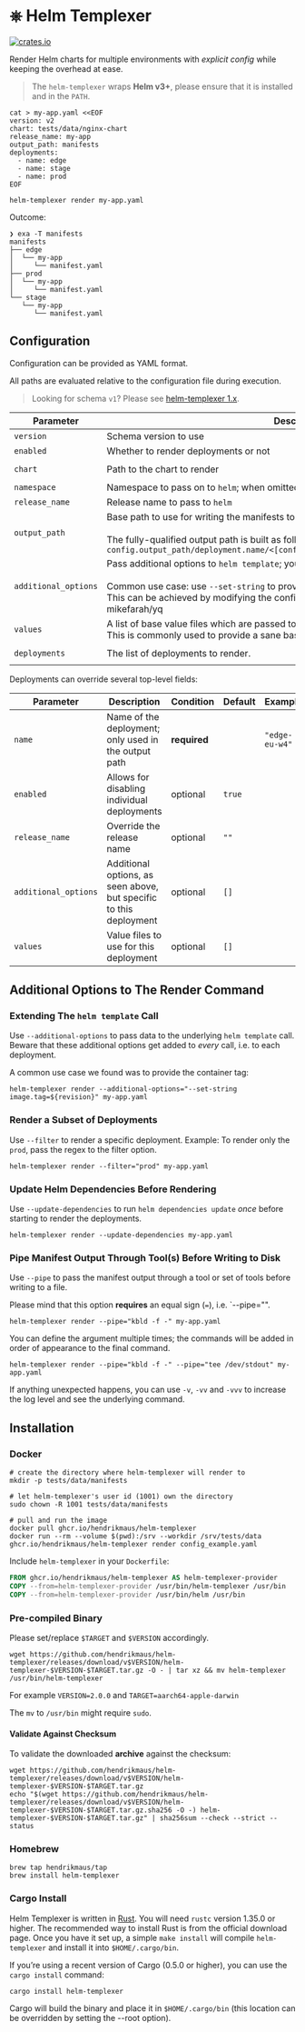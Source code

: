 # ⎈ Helm Templexer

[![crates.io](https://img.shields.io/crates/v/helm-templexer.svg)](https://crates.io/crates/helm-templexer)

Render Helm charts for multiple environments with _explicit config_ while keeping the overhead at ease.

> The `helm-templexer` wraps **Helm v3+**, please ensure that it is installed and in the `PATH`.

```shell
cat > my-app.yaml <<EOF
version: v2
chart: tests/data/nginx-chart
release_name: my-app
output_path: manifests
deployments:
  - name: edge
  - name: stage
  - name: prod
EOF

helm-templexer render my-app.yaml
```

Outcome:

```text
❯ exa -T manifests
manifests
├── edge
│  └── my-app
│     └── manifest.yaml
├── prod
│  └── my-app
│     └── manifest.yaml
└── stage
   └── my-app
      └── manifest.yaml
```

## Configuration

Configuration can be provided as YAML format.

All paths are evaluated relative to the configuration file during execution.

> Looking for schema `v1`? Please see [helm-templexer 1.x](https://github.com/hendrikmaus/helm-templexer/tree/v1).

| **Parameter**        | **Description**                                                                                                                                                                                                                                                                    | **Condition** | **Default** | **Example**                          |
|----------------------|------------------------------------------------------------------------------------------------------------------------------------------------------------------------------------------------------------------------------------------------------------------------------------|:-------------:|-------------|--------------------------------------|
| `version`            | Schema version to use                                                                                                                                                                                                                                                              |  **required** |             | `"v2"`                               |
| `enabled`            | Whether to render deployments or not                                                                                                                                                                                                                                               |    optional   | `true`      |                                      |
| `chart`              | Path to the chart to render                                                                                                                                                                                                                                                        |  **required** |             | `"path/to/some-chart"`               |
| `namespace`          | Namespace to pass on to `helm`; when omitted, no namespace is passed                                                                                                                                                                                                               |    optional   | `""`        |                                      |
| `release_name`       | Release name to pass to `helm`                                                                                                                                                                                                                                                     |  **required** |             | `"some-release"`                     |
| `output_path`        | Base path to use for writing the manifests to disk.<br><br>The fully-qualified output path is built as follows (`config` refers to the top-level):<br>`config.output_path/deployment.name/<[config/deployment].release_name>/manifest.yaml`                                                      |  **required** |             |                                      |
| `additional_options` | Pass additional options to `helm template`; you can use all supported options of the tool.<br><br>Common use case: use `--set-string` to provide a container tag to use.<br>This can be achieved by modifying the configuration file in your build pipeline using mikefarah/yq |    optional   | `[]`        | `["--set-string image.tag=42"]`      |
| `values`             | A list of base value files which are passed to each `helm template` call.<br>This is commonly used to provide a sane base config.                                                                                                                                                  |    optional   | `[]`        |                                      |
| `deployments`        | The list of deployments to render.                                                                                                                                                                                                                                                 |  **required** |             | `[[deployments]]`<br>`name = "edge"` |

Deployments can override several top-level fields:

| **Parameter**        | **Description**                                                    | **Condition** | **Default** | **Example**    |
|----------------------|--------------------------------------------------------------------|---------------|-------------|----------------|
| `name`               | Name of the deployment; only used in the output path               | **required**  |             | `"edge-eu-w4"` |
| `enabled`            | Allows for disabling individual deployments                        | optional      | `true`      |                |
| `release_name`       | Override the release name                                          | optional      | `""`        |                |
| `additional_options` | Additional options, as seen above, but specific to this deployment | optional      | `[]`        |                |
| `values`             | Value files to use for this deployment                             | optional      | `[]`        |                |

## Additional Options to The Render Command

### Extending The `helm template` Call

Use `--additional-options` to pass data to the underlying `helm template` call. Beware that these additional options get added to *every* call, i.e. to each deployment.

A common use case we found was to provide the container tag:

```shell
helm-templexer render --additional-options="--set-string image.tag=${revision}" my-app.yaml
```

### Render a Subset of Deployments

Use `--filter` to render a specific deployment. Example: To render only the `prod`, pass the regex to the filter option.

```shell
helm-templexer render --filter="prod" my-app.yaml
```

### Update Helm Dependencies Before Rendering

Use `--update-dependencies` to run `helm dependencies update` *once* before starting to render the deployments.

```shell
helm-templexer render --update-dependencies my-app.yaml
```

### Pipe Manifest Output Through Tool(s) Before Writing to Disk

Use `--pipe` to pass the manifest output through a tool or set of tools before writing to a file.

Please mind that this option **requires** an equal sign (`=`), i.e. `--pipe="<command>".

```shell
helm-templexer render --pipe="kbld -f -" my-app.yaml
```

You can define the argument multiple times; the commands will be added in order of appearance to the final command.

```shell
helm-templexer render --pipe="kbld -f -" --pipe="tee /dev/stdout" my-app.yaml
```

If anything unexpected happens, you can use `-v`, `-vv` and `-vvv` to increase the log level and see the underlying command.

## Installation

### Docker

```shell
# create the directory where helm-templexer will render to
mkdir -p tests/data/manifests

# let helm-templexer's user id (1001) own the directory
sudo chown -R 1001 tests/data/manifests

# pull and run the image
docker pull ghcr.io/hendrikmaus/helm-templexer
docker run --rm --volume $(pwd):/srv --workdir /srv/tests/data ghcr.io/hendrikmaus/helm-templexer render config_example.yaml 
```

Include `helm-templexer` in your `Dockerfile`:

```Dockerfile
FROM ghcr.io/hendrikmaus/helm-templexer AS helm-templexer-provider
COPY --from=helm-templexer-provider /usr/bin/helm-templexer /usr/bin
COPY --from=helm-templexer-provider /usr/bin/helm /usr/bin
```

### Pre-compiled Binary

Please set/replace `$TARGET` and `$VERSION` accordingly.

```shell
wget https://github.com/hendrikmaus/helm-templexer/releases/download/v$VERSION/helm-templexer-$VERSION-$TARGET.tar.gz -O - | tar xz && mv helm-templexer /usr/bin/helm-templexer
```

For example `VERSION=2.0.0` and `TARGET=aarch64-apple-darwin`

The `mv` to `/usr/bin` might require `sudo`.

#### Validate Against Checksum

To validate the downloaded **archive** against the checksum:

```shell
wget https://github.com/hendrikmaus/helm-templexer/releases/download/v$VERSION/helm-templexer-$VERSION-$TARGET.tar.gz
echo "$(wget https://github.com/hendrikmaus/helm-templexer/releases/download/v$VERSION/helm-templexer-$VERSION-$TARGET.tar.gz.sha256 -O -) helm-templexer-$VERSION-$TARGET.tar.gz" | sha256sum --check --strict --status
```

### Homebrew

```shell
brew tap hendrikmaus/tap
brew install helm-templexer
```

### Cargo Install

Helm Templexer is written in [Rust](http://www.rust-lang.org/). You will need `rustc` version 1.35.0 or higher. The recommended way to install Rust is from the official download page. Once you have it set up, a simple `make install` will compile `helm-templexer` and install it into `$HOME/.cargo/bin`.

If you’re using a recent version of Cargo (0.5.0 or higher), you can use the `cargo install` command:

```shell
cargo install helm-templexer
```

Cargo will build the binary and place it in `$HOME/.cargo/bin` (this location can be overridden by setting the --root option).
